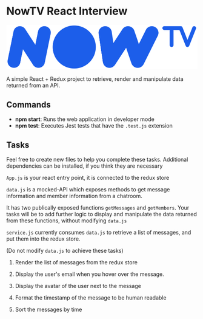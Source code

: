 # NowTV React Interview

![NowTV](./logo.png)

A simple React + Redux project to retrieve, render and manipulate data returned from an API.

## Commands

- **npm start**: Runs the web application in developer mode
- **npm test**: Executes Jest tests that have the `.test.js` extension

## Tasks

Feel free to create new files to help you complete these tasks. Additional dependencies can be installed, if you think they are necessary

`App.js` is your react entry point, it is connected to the redux store

`data.js` is a mocked-API which exposes methods to get message information and member information from a chatroom.

It has two publically exposed functions `getMessages` and `getMembers`. Your tasks will be to add further logic to display and manipulate the data returned from these functions, without modifying `data.js`

`service.js` currently consumes `data.js` to retrieve a list of messages, and put them into the redux store. 

(Do not modify `data.js` to achieve these tasks)

1. Render the list of messages from the redux store

2. Display the user's email when you hover over the message.

3. Display the avatar of the user next to the message

4. Format the timestamp of the message to be human readable

5. Sort the messages by time
